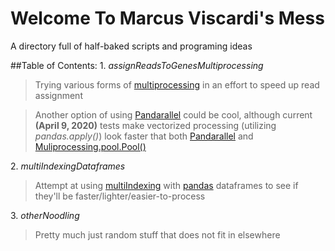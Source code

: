 # Welcome To Marcus Viscardi's Mess
A directory full of half-baked scripts and programing ideas

##Table of Contents:
1\. *assignReadsToGenesMultiprocessing*
> Trying various forms of [multiprocessing](https://docs.python.org/3.8/library/multiprocessing.html) in an effort to 
speed up read assignment

> Another option of using [Pandarallel](https://github.com/nalepae/pandarallel) could be cool, although current
**(April 9, 2020)** tests make vectorized processing (utilizing *pandas.apply()*) look faster that both
[Pandarallel](https://github.com/nalepae/pandarallel) and
[Muliprocessing.pool.Pool()](https://docs.python.org/3/library/multiprocessing.html#module-multiprocessing.pool)

2\. *multiIndexingDataframes*
> Attempt at using [multiIndexing](https://pandas.pydata.org/docs/user_guide/advanced.html) with 
[pandas](https://pandas.pydata.org/docs/) dataframes to see if they'll be faster/lighter/easier-to-process

3\. *otherNoodling*
> Pretty much just random stuff that does not fit in elsewhere